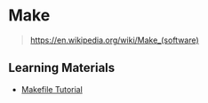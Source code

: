 # Make

> <https://en.wikipedia.org/wiki/Make_(software)>

## Learning Materials

- [Makefile Tutorial](makefile_tutorial)
